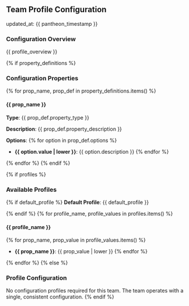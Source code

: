 ## Team Profile Configuration
updated_at: {{ pantheon_timestamp }}

### Configuration Overview

{{ profile_overview }}

{% if property_definitions %}
### Configuration Properties

{% for prop_name, prop_def in property_definitions.items() %}
#### {{ prop_name }}

**Type**: {{ prop_def.property_type }}

**Description**: {{ prop_def.property_description }}

**Options**:
{% for option in prop_def.options %}
- **{{ option.value | lower }}**: {{ option.description }}
{% endfor %}

{% endfor %}
{% endif %}

{% if profiles %}
### Available Profiles

{% if default_profile %}
**Default Profile**: {{ default_profile }}

{% endif %}
{% for profile_name, profile_values in profiles.items() %}
#### {{ profile_name }}
{% for prop_name, prop_value in profile_values.items() %}
- **{{ prop_name }}**: {{ prop_value | lower }}
{% endfor %}

{% endfor %}
{% else %}
### Profile Configuration

No configuration profiles required for this team. The team operates with a single, consistent configuration.
{% endif %}